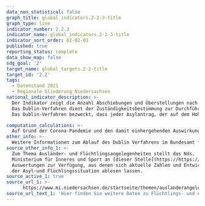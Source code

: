 ```yaml
---
data_non_statistical: false
graph_title: global_indicators.2-2-3-title
graph_type: line
indicator_number: 2.2.3
indicator_name: global_indicators.2-2-3-title
indicator_sort_order: 02-02-03
published: true
reporting_status: complete
data_show_map: false
sdg_goal: '2'
target_name: global_targets.2-2-title
target_id: '2.2'
tags:
  - Datenstand 2021
  - Regionale Gliederung Niedersachsen
national_indicator_description: >-
  Der Indikator zeigt die Anzahl Abschiebungen und Überstellungen nach der Dublin III VO.<br>
  Das Dublin-Verfahren dient der Zuständigkeitsbestimmung zur Durchführung des Asylverfahrens in einem EU-Mitgliedstaat. Die Dublin III-VO legt Kriterien und Verfahren fest, die bei der Bestimmung des Mitgliedstaates, der für die Prüfung des gestellten Antrags auf internationalen Schutz zuständig ist, zur Anwendung kommen. Die Dublin III VO wird in allen EU-Mitgliedstaaten sowie Norwegen, Island, Liechtenstein und der Schweiz angewendet.
  Das Dublin-Verfahren bezweckt, dass jeder Asylantrag, der auf dem Hoheitsgebiet der Mitgliedstaaten gestellt wird, materiell-rechtlich nur durch einen Staat geprüft wird. Damit soll die Sekundärwanderung innerhalb Europas gesteuert bzw. begrenzt werden.

computation_calculations: >-
  Auf Grund der Corona-Pandemie und den damit einhergehenden Auswirkungen auf den nationalen und internationalen Reiseverkehr, besteht ein deutlicher Rückgang der Abschiebungszahlen. Überstellungen nach der Dublin III-VO wurden vorübergehend eingestellt und sind ab dem 15.06.2020 schrittweise wieder aufgenommen worden.
other_info: >-
  Weitere Informationen zum Ablauf des Dublin Verfahrens im Bundesamt für Migration und Flüchtlinge finden Sie auf den Internetseiten des [BAMF](https://www.bamf.de/DE/Themen/AsylFluechtlingsschutz/AblaufAsylverfahrens/DublinVerfahren/dublinverfahren-node.html). 
source_other_info_1: >-
  Zum Thema Ausländer- und Flüchtlingsangelegenheiten stellt das Nds.
  Ministerium für Inneres und Sport an [dieser Stelle](https://https://www.mi.niedersachsen.de/startseite/themen/auslanderangelegenheiten/zahlen_daten_fakten/statistische_daten/lagebilder-zu-fluechlings--und-auslaenderangelegenheiten-164283.html) monatlich statistische
  Auswertungen zur Verfügung, aus denen sich aktuelle Zahlen und Entwicklungen
  der Asyl-und Flüchlingssituation ablesen lassen.
source_active_1: true
source_url_1: >-
      https://www.mi.niedersachsen.de/startseite/themen/auslanderangelegenheiten/zahlen_daten_fakten/statistische_daten/lagebilder-zu-fluechlings--und-auslaenderangelegenheiten-164283.html
source_url_text_1: 'Hier finden Sie weitere Daten zu Flüchtlings- und Ausländerangelegenheiten'
---
```

